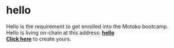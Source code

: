 # hello

Hello is the requirement to get enrolled into the Motoko bootcamp.<br>
Hello is living on-chain at this address: [**hello**](https://hx4xx-gyaaa-aaaak-ad44q-cai.ic0.app/)<br>
[**Click here**](https://internetcomputer.org/docs/current/developer-docs/quickstart/hello10mins#option-2-converting-icp-tokens-into-cycles-5-min) to create yours.
